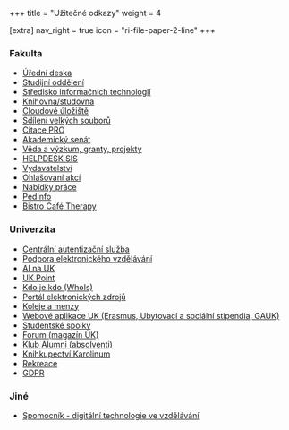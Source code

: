 +++
title = "Užitečné odkazy"
weight = 4

[extra]
nav_right = true
icon = "ri-file-paper-2-line"
+++

<div class="blocks"><div>

### Fakulta

- [Úřední deska](https://pedf.cuni.cz/PEDF-71.html)
- [Studijní oddělení](https://pedf.cuni.cz/PEDF-220.html)
- [Středisko informačních technologií](https://sit.pedf.cuni.cz/)
- [Knihovna/studovna](http://knihovna.pedf.cuni.cz/)
- [Cloudové úložiště](https://owncloud.cesnet.cz/)
- [Sdílení velkých souborů](https://filesender.cesnet.cz/)
- [Citace PRO](https://www.citacepro.com/)
- [Akademický senát](https://pedf.cuni.cz/PEDF-561.html)
- [Věda a výzkum, granty, projekty](https://pedf.cuni.cz/PEDF-188.html)
- [HELPDESK SIS](https://helpdesksis.pedf.cuni.cz/)
- [Vydavatelství](https://vydavatelstvi.pedf.cuni.cz/)
- [Ohlašování akcí](https://akce.pedf.cuni.cz/)
- [Nabídky práce](https://www.facebook.com/groups/1588495108069916)
- [PedInfo](https://pages.pedf.cuni.cz/pedinfo/)
- [Bistro Café Therapy](https://www.facebook.com/BistroCafeTherapy)


</div><div>

### Univerzita

- [Centrální autentizační služba](https://ldapuser.cuni.cz/)
- [Podpora elektronického vzdělávání](https://dl.cuni.cz/)
- [AI na UK](https://ai.cuni.cz/)
- [UK Point](https://ukpoint.cuni.cz/)
- [Kdo je kdo (WhoIs)](https://is.cuni.cz/webapps/whois2)
- [Portál elektronických zdrojů](https://cuni.primo.exlibrisgroup.com/discovery/search?vid=420CKIS_INST:DB&lang=cs)
- [Koleje a menzy](https://kam.cuni.cz/)
- [Webové aplikace UK (Erasmus, Ubytovací a sociální stipendia, GAUK)](https://is.cuni.cz/webapps/)
- [Studentské spolky](https://cuni.cz/UK-8518.html)
- [Forum (magazín UK)](https://www.ukforum.cz/)  
- [Klub Alumni (absolventi)](https://cuni.cz/UK-12758.html)
- [Knihkupectví Karolinum](https://cupress.cuni.cz/ink2_ext/)
- [Rekreace](https://rekreace.cuni.cz/)
- [GDPR](https://cuni.cz/UK-9056.html)

</div></div>

<div class="blocks"><div>

### Jiné

- [Spomocník - digitální technologie ve vzdělávání](https://spomocnik.rvp.cz/)

</div></div>
